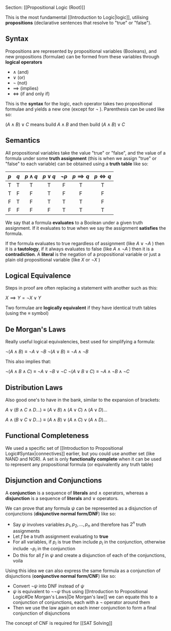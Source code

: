 Section: [[Propositional Logic (Root)]]

This is the most fundamental [[Introduction to Logic|logic]], utilising **propositions** (declarative sentences that resolve to "true" or "false").

## Syntax

Propositions are represented by propositional variables (Booleans), and new propositions (formulae) can be formed from these variables through **logical operators**

- $\land$  (and)
- $\lor$ (or)
- $\lnot$ (not)
- $\implies$ (implies)
- $\iff$ (if and only if)

This is the **syntax** for the logic, each operator takes two propositional formulae and yields a new one (except for $\lnot$ ). Parenthesis can be used like so:

$(A\land B)\lor C$ means build $A\land B$ and then build $(A\land B)\lor C$

## Semantics

All propositional variables take the value "true" or "false", and the value of a formula under some **truth assignment** (this is when we assign "true" or "false" to each variable) can be obtained using a **truth table** like so:

| $p$ | $q$ | $p\land q$ | $p\lor q$ | $\lnot p$ | $p\implies q$ | $p\iff q$ |
| :-: | :-: | :--------: | :-------: | :-------: | :-----------: | :-------: |
|  T  |  T  |     T      |     T     |     F     |       T       |     T     |
|  T  |  F  |     F      |     T     |     F     |       F       |     F     |
|  F  |  T  |     F      |     T     |     T     |       T       |     F     |
|  F  |  F  |     F      |     F     |     T     |       T       |     T     |
We say that a formula **evaluates** to a Boolean under a given truth assignment. If it evaluates to true when we say the assignment **satisfies** the formula.

If the formula evaluates to true regardless of assignment (like $A\lor\lnot A$ ) then it is a **tautology**, if it always evaluates to false (like $A\land\lnot A$ ) then it is a **contradiction**. A **literal** is the negation of a propositional variable or just a plain old propositional variable (like $X$ or $\lnot X$ )

## Logical Equivalence

Steps in proof are often replacing a statement with another such as this:

$X\implies Y = \lnot X\lor Y$ 

Two formulae are **logically equivalent** if they have identical truth tables (using the $\equiv$ symbol)

## De Morgan's Laws

Really useful logical equivalencies, best used for simplifying a formula:

$\lnot(A\land B)\equiv\lnot A\lor\lnot B$
$\lnot(A\lor B)\equiv\lnot A\land\lnot B$

This also implies that:

$\lnot(A\land B\land C)\equiv\lnot A\lor\lnot B\lor\lnot C$
$\lnot(A\lor B\lor C)\equiv\lnot A\land\lnot B\land\lnot C$

## Distribution Laws

Also good one's to have in the bank, similar to the expansion of brackets:

$A\lor(B\land C\land D\dots)\equiv(A\lor B)\land(A\lor C)\land(A\lor D)\dots$

$A\land(B\lor C\lor D\dots)\equiv(A\land B)\lor(A\land C)\lor(A\land D)\dots$

## Functional Completeness

We used a specific set of [[Introduction to Propositional Logic#Syntax|connectives]] earlier, but you could use another set (like NAND and NOR). A set is only **functionally complete** when it can be used to represent any propositional formula (or equivalently any truth table)

## Disjunction and Conjunctions

A **conjunction** is a sequence of **literals** and $\land$ operators, whereas a **disjunction** is a sequence of **literals** and $\lor$ operators.

We can prove that any formula $\psi$ can be represented as a disjunction of conjunctions (**disjunctive normal form/DNF**) like so:

- Say $\psi$ involves variables $p_1,p_2,\dots,p_n$ and therefore has $2^n$ truth assignments
- Let $f$ be a truth assignment evaluating to **true**
- For all variables, if $p_i$ is true then include $p_i$ in the conjunction, otherwise include $\lnot p_i$ in the conjunction
- Do this for all $f$ in $\psi$ and create a disjunction of each of the conjunctions, voila

Using this idea we can also express the same formula as a conjunction of disjunctions (**conjunctive normal form/CNF**) like so:

- Convert $\lnot\psi$ into DNF instead of $\psi$
- $\psi$ is equivalent to $\lnot\lnot\psi$ thus using [[Introduction to Propositional Logic#De Morgan's Laws|De Morgan's law]] we can equate this to a conjunction of conjunctions, each with a $\lnot$ operator around them
- Then we use the law again on each inner conjunction to form a final conjunction of disjunctions

The concept of CNF is required for [[SAT Solving]]
